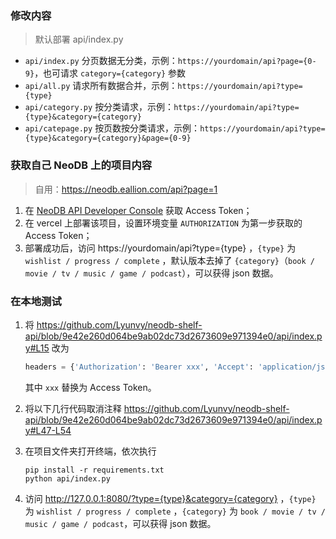 ### 修改内容

> 默认部署 api/index.py

- `api/index.py` 分页数据无分类，示例：`https://yourdomain/api?page={0-9}`，也可请求 `category={category}` 参数
- `api/all.py` 请求所有数据合并，示例：`https://yourdomain/api?type={type}`
- `api/category.py` 按分类请求，示例：`https://yourdomain/api?type={type}&category={category}`
- `api/catepage.py` 按页数按分类请求，示例：`https://yourdomain/api?type={type}&category={category}&page={0-9}`

### 获取自己 NeoDB 上的项目内容

> 自用：https://neodb.eallion.com/api?page=1

1. 在 [NeoDB API Developer Console](https://neodb.social/developer/) 获取 Access Token；
2. 在 vercel 上部署该项目，设置环境变量 `AUTHORIZATION` 为第一步获取的 Access Token；
3. 部署成功后，访问 https://yourdomain/api?type={type} ，`{type}` 为 `wishlist / progress / complete` ，默认版本去掉了 `{category}`（`book / movie / tv / music / game / podcast`），可以获得 json 数据。

### 在本地测试

1. 将 https://github.com/Lyunvy/neodb-shelf-api/blob/9e42e260d064be9ab02dc73d2673609e971394e0/api/index.py#L15 改为

   ```python
   headers = {'Authorization': 'Bearer xxx', 'Accept': 'application/json'}
   ```

   其中 `xxx` 替换为 Access Token。
2. 将以下几行代码取消注释 https://github.com/Lyunvy/neodb-shelf-api/blob/9e42e260d064be9ab02dc73d2673609e971394e0/api/index.py#L47-L54
3. 在项目文件夹打开终端，依次执行

   ```shell
   pip install -r requirements.txt
   python api/index.py
   ```

4. 访问 http://127.0.0.1:8080/?type={type}&category={category} ，`{type}` 为 `wishlist / progress / complete` ，`{category}` 为 `book / movie / tv / music / game / podcast`，可以获得 json 数据。
